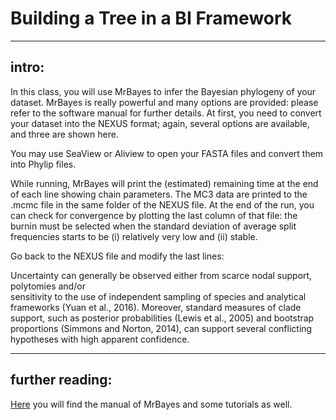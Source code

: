 # Building a Tree in a BI Framework


---


## intro: 

In this class, you will use MrBayes to infer the Bayesian phylogeny of your dataset. MrBayes is
really powerful and many options are provided: please refer to the software manual for further
details. At first, you need to convert your dataset into the NEXUS format; again, several options are
available, and three are shown here.

You may use SeaView or Aliview to open your FASTA files and convert them into Phylip files.


While running, MrBayes will print the (estimated) remaining time at the end of each line
showing chain parameters. The MC3
data are printed to the .mcmc file in the same folder of the
NEXUS file. At the end of the run, you can check for convergence by plotting the last column of
that file: the burnin must be selected when the standard deviation of average split frequencies starts
to be (i) relatively very low and (ii) stable.


Go back to the NEXUS file and modify the last lines:




Uncertainty can generally be observed either from scarce nodal support, polytomies  and/or  
sensitivity to the use of independent sampling of species and analytical frameworks (Yuan et al., 2016). 
Moreover, standard measures of clade support, such as posterior probabilities (Lewis et al., 2005) 
and bootstrap proportions (Simmons and Norton, 2014), can support several conflicting hypotheses with high apparent confidence.




---




## further reading: 

[Here](http://mrbayes.sourceforge.net/wiki/index.php/Manual) you will find the manual of MrBayes and some tutorials as well.